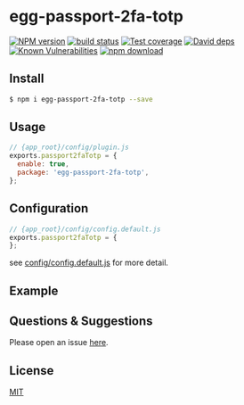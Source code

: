 # egg-passport-2fa-totp

[![NPM version][npm-image]][npm-url]
[![build status][travis-image]][travis-url]
[![Test coverage][codecov-image]][codecov-url]
[![David deps][david-image]][david-url]
[![Known Vulnerabilities][snyk-image]][snyk-url]
[![npm download][download-image]][download-url]

[npm-image]: https://img.shields.io/npm/v/egg-passport-2fa-totp.svg?style=flat-square
[npm-url]: https://npmjs.org/package/egg-passport-2fa-totp
[travis-image]: https://img.shields.io/travis/eggjs/egg-passport-2fa-totp.svg?style=flat-square
[travis-url]: https://travis-ci.org/eggjs/egg-passport-2fa-totp
[codecov-image]: https://img.shields.io/codecov/c/github/eggjs/egg-passport-2fa-totp.svg?style=flat-square
[codecov-url]: https://codecov.io/github/eggjs/egg-passport-2fa-totp?branch=master
[david-image]: https://img.shields.io/david/eggjs/egg-passport-2fa-totp.svg?style=flat-square
[david-url]: https://david-dm.org/eggjs/egg-passport-2fa-totp
[snyk-image]: https://snyk.io/test/npm/egg-passport-2fa-totp/badge.svg?style=flat-square
[snyk-url]: https://snyk.io/test/npm/egg-passport-2fa-totp
[download-image]: https://img.shields.io/npm/dm/egg-passport-2fa-totp.svg?style=flat-square
[download-url]: https://npmjs.org/package/egg-passport-2fa-totp

<!--
Description here.
-->

## Install

```bash
$ npm i egg-passport-2fa-totp --save
```

## Usage

```js
// {app_root}/config/plugin.js
exports.passport2faTotp = {
  enable: true,
  package: 'egg-passport-2fa-totp',
};
```

## Configuration

```js
// {app_root}/config/config.default.js
exports.passport2faTotp = {
};
```

see [config/config.default.js](config/config.default.js) for more detail.

## Example

<!-- example here -->

## Questions & Suggestions

Please open an issue [here](https://github.com/eggjs/egg/issues).

## License

[MIT](LICENSE)
